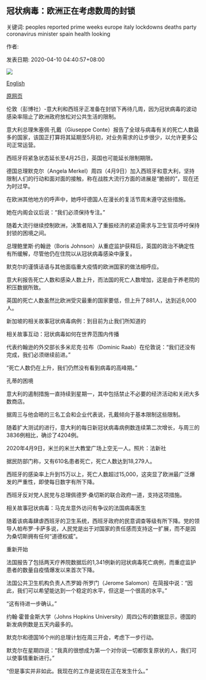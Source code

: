 ## 冠状病毒：欧洲正在考虑数周的封锁

关键词: peoples reported prime weeks europe italy lockdowns deaths party coronavirus minister spain health looking

作者: 

发表日期: 2020-04-10 04:40:57+08:00

![](https://www.straitstimes.com/sites/default/files/styles/x_large/public/articles/2020/04/10/2020-04-04t232955z_2075605912_rc2uxf985lc2_rtrmadp_3_health-coronavirus-belgium.jpg?itok=gjgqb83S)

[English](Coronavirus%3A%20Europe%20is%20looking%20at%20several%20more%20weeks%20of%20lockdowns.md)

[原网页](https://www.straitstimes.com/world/europe/coronavirus-europe-is-looking-at-several-more-weeks-of-lockdowns)

伦敦（彭博社）-意大利和西班牙正准备在封锁下再待几周，因为冠状病毒的波动感染率阻止了欧洲政府放松对公共生活的限制。

意大利总理朱塞佩·孔戴（Giuseppe Conte）报告了全球与病毒有关的死亡人数最多的国家，该国正打算将其延期至5月初，对业务需求的让步很少，以允许更多公司正常运营。

西班牙将紧急状态延长至4月25日，英国也可能延长限制期限。

德国总理默克尔（Angela Merkel）周四（4月9日）加入西班牙和意大利，坚持限制人们的行动和面对面的接触，称在战胜大流行方面的进展是“脆弱的”，现在还为时过早。

在欧洲其他地方的呼声中，她呼吁德国人在漫长的复活节周末遵守这些措施。

她在内阁会议后说：“我们必须保持专注。”

随着大流行继续控制欧洲，决策者陷入了重振经济的紧迫需求与卫生官员呼吁保持封锁的困境之间。

总理鲍里斯·约翰逊（Boris Johnson）从重症监护获释后，英国的政治不确定性有所缓解，尽管他仍在住院以从冠状病毒感染中康复。

默克尔的谨慎话语与其他面临重大疫情的欧洲国家的做法相呼应。

意大利报告死亡人数和感染人数上升，而法国的死亡人数增加，这是由于养老院的积压数据所致。

英国的死亡人数虽然比欧洲受灾最重的国家要低，但上升了881人，达到近8,000人。

新加坡的相关故事冠状病毒病例：到目前为止我们所知道的

相关故事互动：冠状病毒如何在世界范围内传播

代表约翰逊的外交部长多米尼克·拉布（Dominic Raab）在伦敦说：“我们还没有完成，我们必须继续前进。”

“死亡人数仍在上升，我们仍然没有看到病毒的高峰期。”

孔蒂的困境

意大利的遏制措施一直持续到星期一，其中包括禁止不必要的经济活动和关闭大多数商店。

据周三与他会晤的三名工会和企业代表说，孔戴倾向于基本限制这些限制。

随着扩大测试的进行，意大利的每日新冠状病毒病例数连续第二次增长，与周三的3836例相比，确诊了4204例。



2020年4月9日，米兰的米兰大教堂广场上空无一人。照片：法新社



据民防部门称，又有610名患者死亡，死亡人数达到18,279人。

西班牙的感染率上升到15万以上，死亡人数超过15,000，这突显了欧洲最广泛爆发的严重性，即使每日数字有所下降。

西班牙反对党人民党与总理佩德罗·桑切斯的联合政府一道，支持这项措施。

相关故事冠状病毒：马克龙意外访问有争议的法国病毒医生

随着该病毒肆虐西班牙的卫生系统，西班牙政府的民意调查等级有所下降。党的领导人帕布罗·卡萨多说，人民党是出于对国家的责任感而支持这一扩展，而不是因为桑切斯拥有任何“道德权威”。

重新开始

法国报告了包括两天疗养院数据后的1,341例新的冠状病毒死亡病例，而重症监护患者的数量自疫情爆发以来首次下降。

法国公共卫生机构负责人杰罗姆·所罗门（Jerome Salomon）在简报中说：“因此，我们可以希望能达到一个稳定的水平，但这是一个很高的水平。”

“这有待进一步确认。”

约翰·霍普金斯大学（Johns Hopkins University）周四公布的数据显示，德国的新发病例数是五天内最多的。

默克尔和德国16个州的总理计划在周三开会，考虑下一步行动。

默克尔在星期四说：“我真的很想成为第一个对你说一切都恢复原状的人，我们可以使事情重新进行。”

“但是事实并非如此。我现在的工作是说现在正在发生什么。”